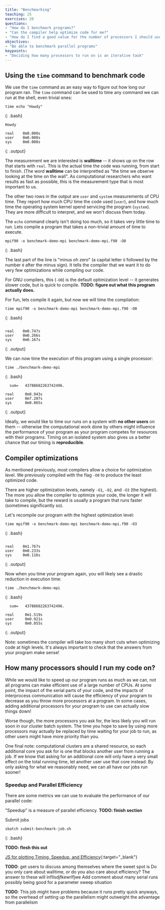 ```yaml
---
title: "Benchmarking"
teaching: 25
exercises: 20
questions:
- "How do I benchmark programs?"
- "Can the compiler help optimize code for me?"
- "How do I find a good value for the number of processors I should use?"
objectives:
- "Be able to benchmark parallel programs"
keypoints:
- "Deciding how many processors to run on is an iterative task"
---
```


## Using the `time` command to benchmark code

We use the `time` command as an easy way to figure out how long our program ran. The `time` command 
can be used to time any command we can run at the shell, even trivial ones:

```
time echo "Howdy"
```
{: .bash}

```
Howdy

real    0m0.000s
user    0m0.000s
sys     0m0.000s
```
{: .output}

The measurement we are interested is **walltime** -- it shows up on the row that starts with `real`. This is the actual time the code was running, from start to finish. (The word **walltime** can be interpretted as "the time we observe looking at the time on the wall". As computational researchers who want results as fast as possible, this is the measurement type that is most important to us.

The other two rows in the output are `user` and `system` measurements of CPU time. They report how much CPU time the code used (`user`), and how much time the operating system kernel spend servicing the program (`system`). They are more difficult to interpret, and we won't discuss them today.

The `echo` command clearly isn't doing too much, so it takes very little time to run.
Lets compile a program that takes a non-trivial amount of time to execute.

```
mpif90 -o benchmark-demo-mpi benchmark-demo-mpi.f90 -O0
```
{: .bash}

The last part of the line is "minus oh zero" (a capital letter `O` followed by the number `0` after the minus sign). It tells the compiler that we want it to do very few optimizations while compiling our code.

For GNU compilers, this (`-O0`) is the default optimization level -- it generates slower code, but is quick to compile.
**TODO: figure out what this program actually does.**

For fun, lets compile it again, but now we will time the compilation:

```
time mpif90 -o benchmark-demo-mpi benchmark-demo-mpi.f90 -O0
```
{: .bash}

```

real    0m0.747s
user    0m0.266s
sys     0m0.167s

```
{: .output}

We can now time the execution of this program using a single processor:

```
time ./benchmark-demo-mpi
```
{: .bash}

```
  sum=   43788682263742496.     

real     0m8.943s
user     0m7.207s
sys      0m0.065s
```
{: .output}

Ideally, we would like to time our runs on a system with **no other users** on them -- otherwise the computational work done by others might influence the performance of your program as your program competes for resources with their programs. Timing on an isolated system also gives us a better chance that our timing is **reproducible**.

## Compiler optimizations

As mentioned previously, most compilers allow a choice for optimization level. We previously compiled with the flag `-O0` to produce the least optimized code.

There are higher optimization levels, namely `-O1`, `-O2`, and `-O3` (the highest). The more you allow the compiler to optimize your code, the longer it will take to compile, but the reward is usually a program that runs faster (sometimes significantly so).

Let's recompile our program with the highest optimization level:

```
time mpif90 -o benchmark-demo-mpi benchmark-demo-mpi.f90 -O3
```
{: .bash}
```

real    0m1.767s
user    0m0.233s
sys     0m0.116s

```
{: .output}

Now when you time your program again, you will likely see a drastic reduction in execution time:

```
time ./benchmark-demo-mpi
```
{: .bash}

```
  sum=   43788682263742496.     

real     0m1.519s
user     0m0.921s
sys      0m0.055s
```
{: .output}

Note: sometimes the compiler will take too many short cuts when optimizing code at high levels. It's always important to check that the answers from your program make sense!

## How many processors should I run my code on?

While we would like to speed up our program runs as much as we can, not all programs can make efficient
use of a large number of CPUs. At some point, the impact of the serial parts of your code, and the impacts
of interprocess communication will cause the efficiency of your program to decrease as you throw more
processors at a program. In some cases, adding additional processors for your program to use can actually
slow things down!

Worse though, the more processors you ask for, the less likely you will run soon in our cluster batch system.
The time you hope to save by using more processors may actually be replaced by time waiting for your job to run,
as other users might have more priority than you.

One final note: computational clusters are a shared resource, so each additional core you ask for is one
that blocks another user from running a job. If we know that asking for an additional core will only have a very
small effect on the total running time, let another user use that core instead. By only asking for what we
reasonably need, we can all have our jobs run sooner!

### Speedup and Parallel Efficiency

There are some metrics we can use to evaluate the performance of our parallel code:

"Speedup" is a measure of parallel efficiency.
**TODO: finish section**

Submit jobs

```
sbatch submit-benchmark-job.sh
```
{: .bash}

**TODO: flesh this out**

[JS for plotting Timing, Speedup, and Efficiency](https://jsfiddle.net/cwant/rf48toug/){:target="_blank"}

**TODO**: get users to discuss among themselves where the sweet spot is
Do you only care about walltime, or do you also care about efficiency? The answer to these will infllsdjfkewrlfjwe
Add comment about many serial runs possibly being good for a parameter sweep situation

**TODO**: This job might have problems because it runs pretty quick anyways, so the overhead of setting up the parallelism might outweight the advantage from parallelism

